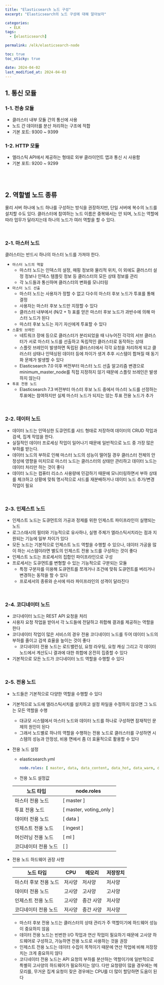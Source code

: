 ```yaml
---
title: "Elasticsearch 노드 구성"
excerpt: "Elasticsearch의 노드 구성에 대해 알아보자"

categories:
  - ELK
tags:
  - [elasticsearch]

permalink: /elk/elasticsearch-node

toc: true
toc_sticky: true

date: 2024-04-02
last_modified_at: 2024-04-03
---
```


## 1. 통신 모듈

### 1-1. 전송 모듈
- 클러스터 내부 모듈 간의 통신에 사용
- 노드 간 데이터를 분산 처리하는 구조에 적합
- 기본 포트: 9300 ~ 9399

### 1-2. HTTP 모듈
- 엘라스틱 API에서 제공하는 형태로 외부 클라이언트 앱과 통신 시 사용함
- 기본 포트: 9200 ~ 9299

<br>
<br>

## 2. 역할별 노드 종류
물리 서버 하나에 노드 하나를 구성하는 방식을 권장하지만, 단일 서버에 복수의 노드를 설치할 수도 있다.
클러스터에 참여하는 노드 이름은 중복돼서는 안 되며, 노드는 역할에 따라 업무가 달라지는데 하나의 노드가 여러 역할을 할 수 있다.

<br>

### 2-1. 마스터 노드
클러스터는 반드시 하나의 마스터 노드를 가져야 한다.

- `마스터 노드의 역할`
    - 마스터 노드는 인덱스의 설정, 매핑 정보와 물리적 위치, 이 외에도 클러스터 설정 정보나 인덱스 템플릿 정보 등 클러스터의 모든 상태 정보를 관리
    - 각 노드들과 통신하며 클러스터의 변화를 모니터링
- `마스터 노드 선출`
  - 마스터 노드는 사용자가 정할 수 없고 다수의 마스터 후보 노드가 투표를 통해 결정
  - 사용자는 마스터 후보 노드만 지정할 수 있다
  - 클러스터 내부에서 (N/2 + 1) 표를 얻은 마스터 후보 노드가 과반수에 의해 마스터 노드가 된다
  - 마스터 후보 노드는 자기 자신에게 투표할 수 있다
- `스플릿 브레인`
  - 네트워크 장애 등으로 클러스터가 분리되었을 때 나누어진 각각의 서브 클러스터가 서로 마스터 노드를 선출하고 독립적인 클러스터로 동작하는 상태
  - 스플릿 브레인이 발생하면 독립된 클러스터에서 각각 요청을 처리하게 되고 클러스터 상태나 인덱싱된 데이터 등에 차이가 생겨 추후 시스템이 합쳐질 때 동기화 문제가 발생할 수 있다
  - Elasticsearch 7.0 이후 버전부터 마스터 노드 선출 알고리즘 변경으로 minimum_master_node를 직접 지정하지 않기 때문에 스플릿 브레인은 발생하지 않는다
- `투표 전용 노드`
  - Elasticsearch 7.3 버전부터 마스터 후보 노드 중에서 마스터 노드를 선정하는 투표에는 참여하지만 실제 마스터 노드가 되지는 않는 투표 전용 노드가 추가

<br>

### 2-2. 데이터 노드
- 데이터 노드는 인덱싱한 도큐먼트를 샤드 형태로 저장하여 데이터의 CRUD 작업과 검색, 집계 작업을 한다.
- 실질적인 데이터 프로세싱 작업이 일어나기 때문에 일반적으로 노드 중 가장 많은 부하를 받는다.
- 데이터 노드의 부하로 인해 마스터 노드의 성능이 떨어질 경우 클러스터 전체의 안정성에 영향을 미치므로 마스터 노드는 클러스터의 상태만 관리하고 데이터 노드는 데이터 처리만 하는 것이 좋다
- 데이터 노드는 컴퓨터 리소스 사용량에 민감하기 때문에 모니터링하면서 부하 상태를 체크하고 상황에 맞춰 명시적으로 샤드를 재분배하거나 데이터 노드 추가/변경 작업이 필요

<br>

### 2-3. 인제스트 노드
- 인제스트 노드는 도큐먼트의 가공과 정제를 위한 인제스트 파이프라인이 실행되는 노드
- 로그스태시의 필터와 기능적으로 유사하나, 실행 주체가 엘라스틱서치라는 점과 지원되는 기능에 일부 차이가 있다
- 모든 노드는 기본적으로 인제스트 노드 역할을 수행할 수 있으나, 데이터 가공을 많이 하는 시스템이라면 별도의 인제스트 전용 노드를 구성하는 것이 좋다
- 인제스트 노드는 프로세서의 집합인 파이프라인으로 구성
- 프로세서는 도큐먼트를 변형할 수 있는 기능적으로 구분되는 모듈
  - 특정 구분자를 이용해 도큐먼트를 쪼개거나 조건에 맞춰 도큐먼트를 버리거나 변경하는 동작을 할 수 있다
  - 프로세서의 종류와 순서에 따라 파이프라인의 성격이 달라진다

<br>

### 2-4. 코디네이터 노드
- 코디네이터 노드는 REST API 요청을 처리
- 사용자 요청 작업을 받아서 각 노드들에 전달하고 취합해 결과를 제공하는 역할을 한다
- 코디네이터 작업이 많은 서비스의 경우 전용 코디네이터 노드를 두어 데이터 노드의 부하를 줄이고 검색 효율을 높이는 것이 좋다
  - 코디네이터 전용 노드는 로드밸런싱, 요청 라우팅, 요청 캐싱 그리고 각 데이터 노드에서 계산도니 결과에 대한 취합에 온전히 집중할 수 있다
- 기본적으로 모든 노드가 코디네이터 노드 역할을 수행할 수 있다

<br>

### 2-5. 전용 노드
- 노드들은 기본적으로 다양한 역할을 수행할 수 있다
- 기본적으로 노드에 엘라스틱서치를 설치하고 설정 파일을 수정하지 않으면 그 노드는 모든 역할을 수행
  - 대규모 시스템에서 마스터 노드와 데이터 노드를 하나로 구성하면 잠재적인 문제의 원인이 된다
  - 그래서 노드별로 하나의 역할을 수행하는 전용 노드로 클러스터를 구성하면 시스템의 성능과 안정성, 비용 면에서 좀 더 효율적으로 활용할 수 있다
- 전용 노드 설정
  - elasticsearch.yml
    ``` yml
    node.roles: [ master, data, data_content, data_hot, data_warm, data_cold, ingest, ml, remote_cluster_client ]
    ```
  - 전용 노드 설정값

  | 노드 타입       | node.roles              |
  |-------------|-------------------------|
  | 마스터 전용 노드   | [ master ]              |
  | 투표 전용 노드    | [ master, voting_only ] |
  | 데이터 전용 노드   | [ data ]                |
  | 인제스트 전용 노드  | [ ingest ]              |
  | 머신러닝 전용 노드  | [ ml ]                  |
  | 코디네이터 전용 노드 | [ ]                     |

- 전용 노드 하드웨어 권장 사항
  
  | 노드 타입        | CPU | 메모리 | 저장장치 |
  |--------------|-----|-----|------|
  | 마스터 후보 전용 노드 | 저사양 | 저사양 | 저사양  |
  |데이터 전용 노드|고사양|고사양|고사양|
  |인제스트 전용 노드|고사양|중간 사양|저사양|
  |코디네이터 전용 노드|저사양|중간 사양|저사양|

  - 마스터 후보 전용 노드는 클러스터의 상태 관리가 주 역할이기에 하드웨어 성능이 중요하지 않음
  - 데이터 전용 노드는 빈번한 I/O 작업과 연산 작업이 필요하기 때문에 고사양 하드웨어로 구성하고, 가능하면 전용 노드로 사용하는 것을 권장
  - 인제스트 전용 노드는 데이터 수집이 목적이기 때문에 연산 작업에 비해 저장장치는 크게 중요하지 않다
  - 코디네이터 전용 노드는 API 요청의 부하를 분산하는 역할이기에 일반적으로 특별히 고사양의 하드웨어가 필요하지는 않다. 다만 요청량이 많을 경우에는 메모리를, 무거운 집계 요청이 잦은 경우에는 CPU를 더 많이 할당하면 도움이 된다 
